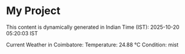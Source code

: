 # My Project

This content is dynamically generated in Indian Time (IST): 2025-10-20 05:20:03 IST


Current Weather in Coimbatore:
Temperature: 24.88 °C
Condition: mist
